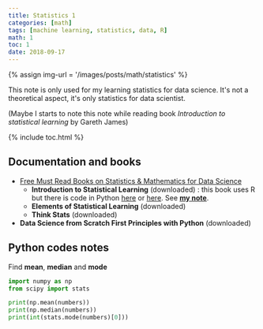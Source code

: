 ```yaml
---
title: Statistics 1
categories: [math]
tags: [machine learning, statistics, data, R]
math: 1
toc: 1
date: 2018-09-17
---
```


{% assign img-url = '/images/posts/math/statistics' %}

This note is only used for my learning statistics for data science. It's not a theoretical aspect, it's only statistics for data scientist.

(Maybe I starts to note this note while reading book *Introduction to statistical learning* by Gareth James)

{% include toc.html %}

## Documentation and books

- [Free Must Read Books on Statistics & Mathematics for Data Science](https://www.analyticsvidhya.com/blog/2016/02/free-read-books-statistics-mathematics-data-science/)
	- **Introduction to Statistical Learning** (downloaded) : this book uses R but there is code in Python [here](https://github.com/tdpetrou/Machine-Learning-Books-With-Python/tree/master/Introduction%20to%20Statistical%20Learning) or [here](https://github.com/JWarmenhoven/ISLR-python). See [**my note**](/tags#isl_cap).
	- **Elements of Statistical Learning** (downloaded)
	- **Think Stats** (downloaded)
- **Data Science from Scratch First Principles with Python** (downloaded)


## Python codes notes

Find **mean**, **median** and **mode**

~~~ python
import numpy as np
from scipy import stats 

print(np.mean(numbers))
print(np.median(numbers))
print(int(stats.mode(numbers)[0]))
~~~
